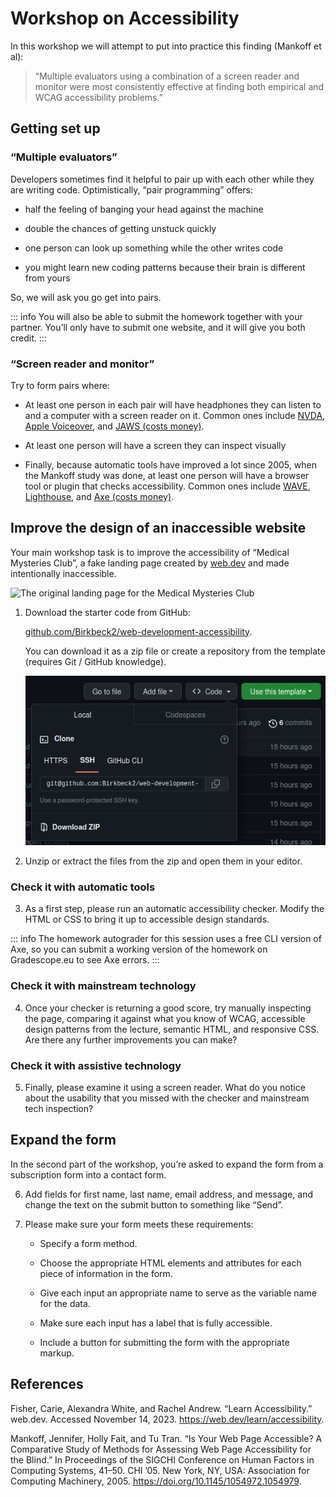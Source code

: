 # Workshop on Accessibility

In this workshop we will attempt to put into practice this finding (Mankoff et
al):

<div class="my-8">
<blockquote class="text-2xl">
  “Multiple evaluators using a combination of a screen reader and monitor
  were most consistently effective at finding both empirical and WCAG
  accessibility problems.”
</blockquote>
</div>

## Getting set up

### “Multiple evaluators”

Developers sometimes find it helpful to pair up with each other while they
are writing code. Optimistically, “pair programming” offers:

- half the feeling of banging your head against the machine

- double the chances of getting unstuck quickly

- one person can look up something while the other writes code

- you might learn new coding patterns because their brain is different from yours

So, we will ask you go get into pairs.

::: info
You will also be able to submit the homework together with your partner. You’ll only have
to submit one website, and it will give you both credit.
:::

### “Screen reader and monitor”

Try to form pairs where: 

- At least one person in each pair will have headphones they can listen to and
  a computer with a screen reader on it. Common ones include
  [NVDA](https://www.nvaccess.org/),
  [Apple Voiceover](https://support.apple.com/en-gb/guide/voiceover/welcome/mac), and
  [JAWS (costs money)](https://www.freedomscientific.com/products/software/jaws/).

- At least one person will have a screen they can inspect visually

- Finally, because automatic tools have improved a lot since 2005, when the
  Mankoff study was done, at least one person will have a browser tool or
  plugin that checks accessibility. Common ones include
  [WAVE](https://wave.webaim.org/),
  [Lighthouse](https://developer.chrome.com/docs/lighthouse/), and
  [Axe (costs money)](https://www.deque.com/get-started-axe-devtools-browser-extension/).

## Improve the design of an inaccessible website

Your main workshop task is to improve the accessibility of “Medical
Mysteries Club”, a fake landing page created by
[web.dev](https://web.dev/learn/accessibility)
and made intentionally inaccessible.

![The original landing page for the Medical Mysteries
Club](../../lectures/images/medical-mysteries-club.png)

1. Download the starter code from GitHub:

   [github.com/Birkbeck2/web-development-accessibility](https://github.com/Birkbeck2/web-development-accessibility).

   You can download it as a zip file or create a repository from the
   template (requires Git / GitHub knowledge).

   ![Download GitHub repo as zip file](../../lectures/images/download-repo-as-zip.png)

2. Unzip or extract the files from the zip and open them in your editor.

### Check it with automatic tools

3. As a first step, please run an automatic accessibility checker. Modify the
   HTML or CSS to bring it up to accessible design standards.

::: info
The homework autograder for this session uses a free CLI version of Axe, so you
can submit a working version of the homework on Gradescope.eu to see Axe errors.
:::

### Check it with mainstream technology

4. Once your checker is returning a good score, try manually inspecting the page,
   comparing it against what you know of WCAG, accessible design patterns from
   the lecture, semantic HTML, and responsive CSS. Are there any further
   improvements you can make?

### Check it with assistive technology

5. Finally, please examine it using a screen reader. What do you notice about the 
   usability that you missed with the checker and mainstream tech inspection?

## Expand the form

In the second part of the workshop, you’re asked to expand the form from
a subscription form into a contact form.

6. Add fields for first name, last name, email address, and message, and
   change the text on the submit button to something like “Send”.

7. Please make sure your form meets these requirements:

    - Specify a form method.

    - Choose the appropriate HTML elements and attributes for
      each piece of information in the form.

    - Give each input an appropriate name to serve as the variable name for the data.

    - Make sure each input has a label that is fully accessible.

    - Include a button for submitting the form with the appropriate markup.

## References

Fisher, Carie, Alexandra White, and Rachel Andrew. “Learn Accessibility.”
web.dev. Accessed November 14, 2023. https://web.dev/learn/accessibility.

Mankoff, Jennifer, Holly Fait, and Tu Tran. “Is Your Web Page Accessible?
A Comparative Study of Methods for Assessing Web Page Accessibility for
the Blind.” In Proceedings of the SIGCHI Conference on Human Factors in
Computing Systems, 41–50. CHI ’05. New York, NY, USA: Association for
Computing Machinery, 2005. https://doi.org/10.1145/1054972.1054979.

